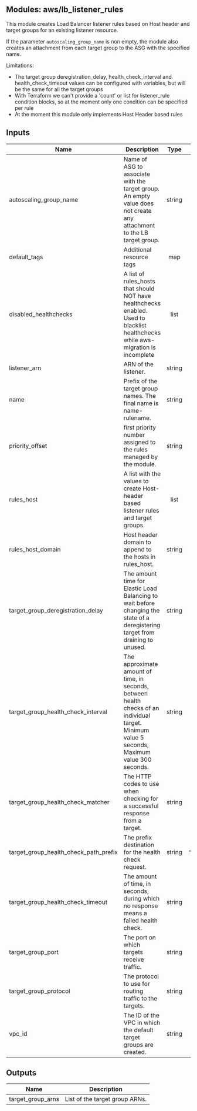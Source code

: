 ## Modules: aws/lb_listener_rules

This module creates Load Balancer listener rules based on Host header and target groups for
an existing listener resource.

If the parameter `autoscaling_group_name` is non empty, the module also creates an attachment
from each target group to the ASG with the specified name.

Limitations:
 - The target group deregistration_delay, health_check_interval and health_check_timeout
values can be configured with variables, but will be the same for all the target groups
 - With Terraform we can't provide a 'count' or list for listener_rule condition blocks,
so at the moment only one condition can be specified per rule
 - At the moment this module only implements Host Header based rules

## Inputs

| Name | Description | Type | Default | Required |
|------|-------------|:----:|:-----:|:-----:|
| autoscaling\_group\_name | Name of ASG to associate with the target group. An empty value does not create any attachment to the LB target group. | string | `""` | no |
| default\_tags | Additional resource tags | map | `<map>` | no |
| disabled\_healthchecks | A list of rules_hosts that should NOT have healthchecks enabled. Used to blacklist healthchecks while aws-migration is incomplete | list | `<list>` | no |
| listener\_arn | ARN of the listener. | string | n/a | yes |
| name | Prefix of the target group names. The final name is name-rulename. | string | n/a | yes |
| priority\_offset | first priority number assigned to the rules managed by the module. | string | `"1"` | no |
| rules\_host | A list with the values to create Host-header based listener rules and target groups. | list | `<list>` | no |
| rules\_host\_domain | Host header domain to append to the hosts in rules_host. | string | `"*"` | no |
| target\_group\_deregistration\_delay | The amount time for Elastic Load Balancing to wait before changing the state of a deregistering target from draining to unused. | string | `"300"` | no |
| target\_group\_health\_check\_interval | The approximate amount of time, in seconds, between health checks of an individual target. Minimum value 5 seconds, Maximum value 300 seconds. | string | `"30"` | no |
| target\_group\_health\_check\_matcher | The HTTP codes to use when checking for a successful response from a target. | string | `"200-399"` | no |
| target\_group\_health\_check\_path\_prefix | The prefix destination for the health check request. | string | `"/_healthcheck_"` | no |
| target\_group\_health\_check\_timeout | The amount of time, in seconds, during which no response means a failed health check. | string | `"5"` | no |
| target\_group\_port | The port on which targets receive traffic. | string | `"80"` | no |
| target\_group\_protocol | The protocol to use for routing traffic to the targets. | string | `"HTTP"` | no |
| vpc\_id | The ID of the VPC in which the default target groups are created. | string | n/a | yes |

## Outputs

| Name | Description |
|------|-------------|
| target\_group\_arns | List of the target group ARNs. |

